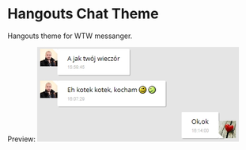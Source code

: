 # Hangouts Chat Theme
Hangouts theme for WTW messanger.

Preview:
![Preview](https://raw.githubusercontent.com/artur-stepien/wtw-themes/master/chat/hangouts/project/preview.jpg)

